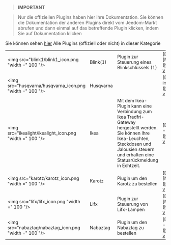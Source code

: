 
>**IMPORTANT**

>Nur die offiziellen Plugins haben hier ihre Dokumentation. Sie können die Dokumentation der anderen Plugins direkt vom Jeedom-Markt abrufen und dann einmal auf das betreffende Plugin klicken, indem Sie auf Dokumentation klicken


Sie können sehen [hier](https://market.jeedom.com/index.php?v=d&p=market&type=plugin&categorie=devicecommunication) Alle Plugins (offiziell oder nicht) in dieser Kategorie

| | | | |
|--- | --- | --- | ---|
|<img src="blink1/blink1_icon.png "width =" 100 "/>|Blink(1)|Plugin zur Steuerung eines Blinkschlüssels (1)|[Dokumentation](blink1 / index.md) - [Markt](https://market.jeedom.com/index.php?v = d & p = market_display & id = 1244)|
|<img src="husqvarna/husqvarna_icon.png "width =" 100 "/>|Husqvarna||[Dokumentation](husqvarna / index.md) - [Markt](https://market.jeedom.com/index.php?v = d & p = market_display & id = 3101)|
|<img src="ikealight/ikealight_icon.png "width =" 100 "/>|Ikea|Mit dem Ikea-Plugin kann eine Verbindung zum Ikea Tradfri-Gateway hergestellt werden. Sie können Ihre Ikea-Leuchten, Steckdosen und Jalousien steuern und erhalten eine Statusrückmeldung in Echtzeit.|[Dokumentation](ikealight / index.md) - [Markt](https://market.jeedom.com/index.php?v = d & p = market_display & id = 3039)|
|<img src="karotz/karotz_icon.png "width =" 100 "/>|Karotz|Plugin um den Karotz zu bestellen|[Dokumentation](Karotz / Index.md) - [Markt](https://market.jeedom.com/index.php?v = d & p = market_display & id = 148)|
|<img src="lifx/lifx_icon.png "width =" 100 "/>|Lifx|Plugin zur Steuerung von Lifx-Lampen|[Dokumentation](lifx / index.md) - [Markt](https://market.jeedom.com/index.php?v = d & p = market_display & id = 2070)|
|<img src="nabaztag/nabaztag_icon.png "width =" 100 "/>|Nabaztag|Plugin um den Nabaztag zu bestellen|[Dokumentation](nabaztag / index.md) - [Markt](https://market.jeedom.com/index.php?v = d & p = market_display & id = 151)|
